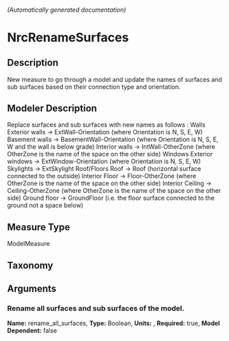

###### (Automatically generated documentation)

# NrcRenameSurfaces

## Description
New measure to go through a model and update the names of surfaces and sub surfaces based on their connection type and orientation.

## Modeler Description
Replace surfaces and sub surfaces with new names as follows :
            Walls
            Exterior walls -> ExtWall-Orientation (where Orientation is N, S, E, W)
            Basement walls -> BasementWall-Orientation (where Orientation is N, S, E, W and the wall is below grade)
            Interior walls -> IntWall-OtherZone (where OtherZone is the name of the space on the other side)
            Windows
            Exterior windows -> ExtWindow-Orientation (where Orientation is N, S, E, W)
            Skylights -> ExtSkylight
            Roof/Floors
            Roof -> Roof (horizontal surface connected to the outside)
            Interior Floor -> Floor-OtherZone (where OtherZone is the name of the space on the other side)
            Interior Ceiling -> Ceiling-OtherZone (where OtherZone is the name of the space on the other side)
            Ground floor -> GroundFloor (i.e. the floor surface connected to the ground not a space below)

## Measure Type
ModelMeasure

## Taxonomy


## Arguments


### Rename all surfaces and sub surfaces of the model.

**Name:** rename_all_surfaces,
**Type:** Boolean,
**Units:** ,
**Required:** true,
**Model Dependent:** false





